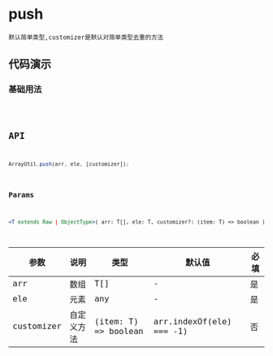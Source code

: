 # push

`默认简单类型,customizer是默认对简单类型去重的方法`


## 代码演示

### 基础用法
<code src="./push-use.tsx" />


## API
```jsx | pure
ArrayUtil.push(arr, ele, [customizer]);
```

### Params

```jsx | pure
<T extends Raw | ObjectType>( arr: T[], ele: T, customizer?: (item: T) => boolean ): T[]
```
| 参数       | 说明       | 类型                 | 默认值                   | 必填 |
| ---------- | ---------- | -------------------- | ------------------------ | ---- |
| arr        | 数组       | T[]                  | -                        | 是   |
| ele        | 元素       | any                  | -                        | 是   |
| customizer | 自定义方法 | (item: T) => boolean | arr.indexOf(ele) === -1) | 否   |

